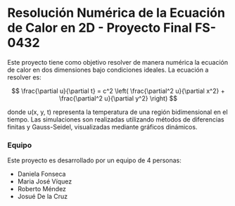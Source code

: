 # Resolución Numérica de la Ecuación de Calor en 2D - Proyecto Final FS-0432

Este proyecto tiene como objetivo resolver de manera numérica la ecuación de calor en dos dimensiones bajo condiciones ideales. La ecuación a resolver es:

$$
\frac{\partial u}{\partial t} = c^2 \left( \frac{\partial^2 u}{\partial x^2} + \frac{\partial^2 u}{\partial y^2} \right)
$$

donde  u(x, y, t)  representa la temperatura de una región bidimensional en el tiempo. Las simulaciones son realizadas utilizando métodos de diferencias finitas y Gauss-Seidel, visualizadas mediante gráficos dinámicos.

### **Equipo**
Este proyecto es desarrollado por un equipo de 4 personas:
- Daniela Fonseca
- Maria José Víquez
- Roberto Méndez
- Josué De la Cruz
